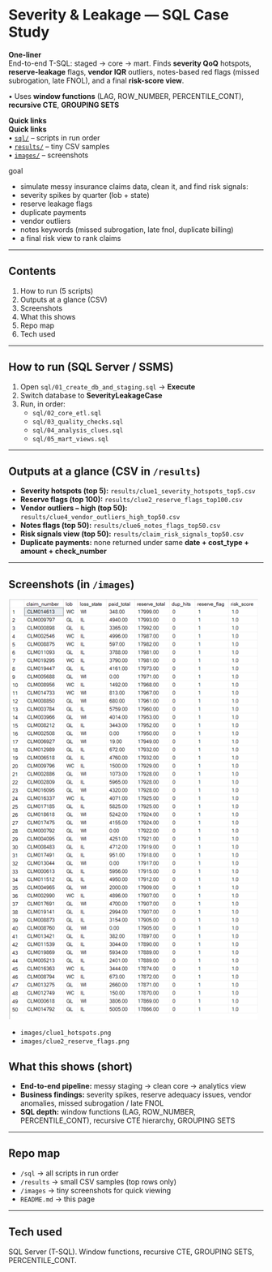 # Severity & Leakage — SQL Case Study

**One-liner**  
End-to-end T-SQL: staged → core → mart. Finds **severity QoQ** hotspots, **reserve-leakage** flags, **vendor IQR** outliers, notes-based red flags (missed subrogation, late FNOL), and a final **risk-score view**.


• Uses **window functions** (LAG, ROW_NUMBER, PERCENTILE_CONT), **recursive CTE**, **GROUPING SETS**

**Quick links**  
**Quick links**  
• [`sql/`](sql) – scripts in run order  
• [`results/`](results) – tiny CSV samples  
• [`images/`](images) – screenshots

goal

* simulate messy insurance claims data, clean it, and find risk signals:
* severity spikes by quarter (lob + state)
* reserve leakage flags
* duplicate payments 
* vendor outliers
* notes keywords (missed subrogation, late fnol, duplicate billing)
* a final risk view to rank claims

---

## Contents
1) How to run (5 scripts)  
2) Outputs at a glance (CSV)  
3) Screenshots  
4) What this shows  
5) Repo map  
6) Tech used

---


## How to run (SQL Server / SSMS)
1. Open `sql/01_create_db_and_staging.sql` → **Execute**  
2. Switch database to **SeverityLeakageCase**  
3. Run, in order:  
   - `sql/02_core_etl.sql`  
   - `sql/03_quality_checks.sql`  
   - `sql/04_analysis_clues.sql`  
   - `sql/05_mart_views.sql`


---

## Outputs at a glance (CSV in `/results`)
- **Severity hotspots (top 5):** `results/clue1_severity_hotspots_top5.csv`  
- **Reserve flags (top 100):** `results/clue2_reserve_flags_top100.csv`  
- **Vendor outliers – high (top 50):** `results/clue4_vendor_outliers_high_top50.csv`  
- **Notes flags (top 50):** `results/clue6_notes_flags_top50.csv`  
- **Risk signals view (top 50):** `results/claim_risk_signals_top50.csv`  
- **Duplicate payments:** none returned under same **date + cost_type + amount + check_number**

---


## Screenshots (in `/images`)
![Risk signals view](images/risk_signals_top.png)
- `images/clue1_hotspots.png`  
- `images/clue2_reserve_flags.png`


## What this shows (short)
- **End-to-end pipeline:** messy staging → clean core → analytics view  
- **Business findings:** severity spikes, reserve adequacy issues, vendor anomalies, missed subrogation / late FNOL  
- **SQL depth:** window functions (LAG, ROW_NUMBER, PERCENTILE_CONT), recursive CTE hierarchy, GROUPING SETS

---

## Repo map
- `/sql` → all scripts in run order  
- `/results` → small CSV samples (top rows only)  
- `/images` → tiny screenshots for quick viewing  
- `README.md` → this page

---

## Tech used
SQL Server (T-SQL). Window functions, recursive CTE, GROUPING SETS, PERCENTILE_CONT.
